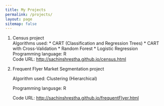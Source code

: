 ```yaml
---
title: My Projects
permalink: /projects/
layout: page
sitemap: false
---
```


   1. Census project          
         Algorithms used:     *   CART (Classification and Regression Trees)
                              *   CART with Cross-Validation
                              *   Random Forest
                              *   Logistic Regression          
         Programming language: R          
         Code URL:             <a href="http://sachinshrestha.github.io/census.html">http://sachinshrestha.github.io/census.html</a>

   2. Frequent Flyer Market Segmentation project  
   
        Algorithm used:       Clustering (Hierarchical)  

        Programming langusge: R  
        
        Code URL:             <a href="http://sachinshrestha.github.io/frequentFlyer.html">http://sachinshrestha.github.io/frequentFlyer.html</a>
